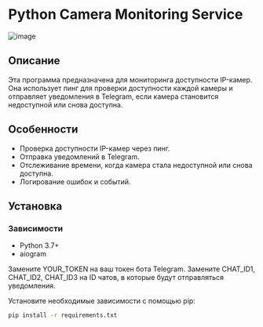 # Python Camera Monitoring Service


![image](https://github.com/ValentinPundikov/CheckCameras/assets/74809607/c557c56d-d45a-4a03-8a70-b5cf662586c4)


## Описание

Эта программа предназначена для мониторинга доступности IP-камер. Она использует пинг для проверки доступности каждой камеры и отправляет уведомления в Telegram, если камера становится недоступной или снова доступна.

## Особенности

- Проверка доступности IP-камер через пинг.
- Отправка уведомлений в Telegram.
- Отслеживание времени, когда камера стала недоступной или снова доступна.
- Логирование ошибок и событий.

## Установка

### Зависимости

- Python 3.7+
- aiogram

Замените YOUR_TOKEN на ваш токен бота Telegram.
Замените CHAT_ID1, CHAT_ID2, CHAT_ID3 на ID чатов, в которые будут отправляться уведомления.



Установите необходимые зависимости с помощью pip:
```bash
pip install -r requirements.txt 

